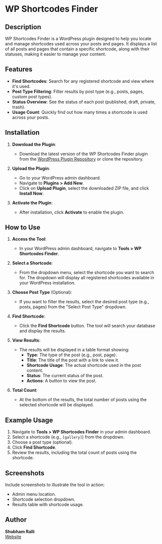 # WP Shortcodes Finder

## Description
WP Shortcodes Finder is a WordPress plugin designed to help you locate and manage shortcodes used across your posts and pages. It displays a list of all posts and pages that contain a specific shortcode, along with their statuses, making it easier to manage your content.

## Features
- **Find Shortcodes**: Search for any registered shortcode and view where it's used.
- **Post Type Filtering**: Filter results by post type (e.g., posts, pages, custom post types).
- **Status Overview**: See the status of each post (published, draft, private, trash).
- **Usage Count**: Quickly find out how many times a shortcode is used across your posts.

## Installation
1. **Download the Plugin**:
   - Download the latest version of the WP Shortcodes Finder plugin from the [WordPress Plugin Repository](https://wordpress.org/plugins/wp-shortcodes-finder/) or clone the repository.

2. **Upload the Plugin**:
   - Go to your WordPress admin dashboard.
   - Navigate to **Plugins > Add New**.
   - Click on **Upload Plugin**, select the downloaded ZIP file, and click **Install Now**.

3. **Activate the Plugin**:
   - After installation, click **Activate** to enable the plugin.

## How to Use
1. **Access the Tool**:
   - In your WordPress admin dashboard, navigate to **Tools > WP Shortcodes Finder**.

2. **Select a Shortcode**:
   - From the dropdown menu, select the shortcode you want to search for. The dropdown will display all registered shortcodes available in your WordPress installation.

3. **Choose Post Type** (Optional):
   - If you want to filter the results, select the desired post type (e.g., posts, pages) from the "Select Post Type" dropdown.

4. **Find Shortcode**:
   - Click the **Find Shortcode** button. The tool will search your database and display the results.

5. **View Results**:
   - The results will be displayed in a table format showing:
     - **Type**: The type of the post (e.g., post, page).
     - **Title**: The title of the post with a link to view it.
     - **Shortcode Usage**: The actual shortcode used in the post content.
     - **Status**: The current status of the post.
     - **Actions**: A button to view the post.

6. **Total Count**:
   - At the bottom of the results, the total number of posts using the selected shortcode will be displayed.

## Example Usage
1. Navigate to **Tools > WP Shortcodes Finder** in your admin dashboard.
2. Select a shortcode (e.g., `[gallery]`) from the dropdown.
3. Choose a post type (optional).
4. Click **Find Shortcode**.
5. Review the results, including the total count of posts using the shortcode.

## Screenshots
Include screenshots to illustrate the tool in action:
- Admin menu location.
- Shortcode selection dropdown.
- Results table with shortcode usage.

## Author
**Shubham Ralli**  
[Website](https://imgtype.com/)
